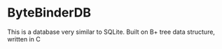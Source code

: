 # ByteBinderDB
This is a database very similar to SQLite.
Built on B+ tree data structure, written in C
